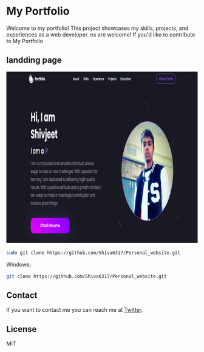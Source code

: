 # My Portfolio
Welcome to my portfolio! This project showcases my skills, projects, and experiences as a web developer.
ns are welcome! If you'd like to contribute to My Portfolio

## landding page

<img width="100%;" height="450px" src="https://github.com/Shiva6317/Personal_website/blob/main/Screenshot%202023-08-31%20120834.png?raw=true"/>


```bash
sudo git clone https://github.com/Shiva6317/Personal_website.git
```

Windows:

```bash
git clone https://github.com/Shiva6317/Personal_website.git
```

## Contact

If you want to contact me you can reach me at [Twitter]().

## License

MIT
